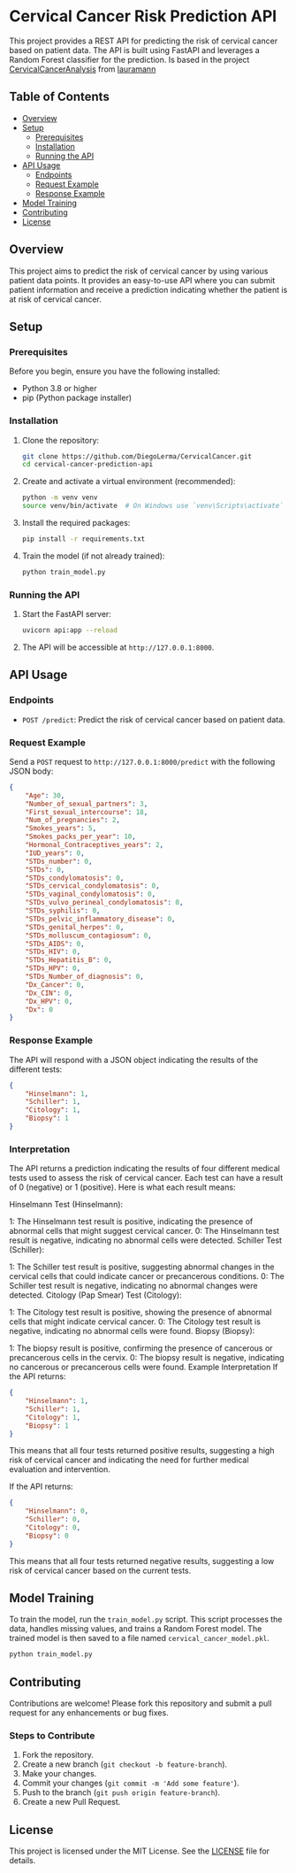 # Cervical Cancer Risk Prediction API

This project provides a REST API for predicting the risk of cervical cancer based on patient data. The API is built using FastAPI and leverages a Random Forest classifier for the prediction. Is based in the project [CervicalCancerAnalysis](https://github.com/lauramann/cervicalCancerAnalysis) from [lauramann](https://github.com/lauramann)

## Table of Contents

- [Overview](#overview)
- [Setup](#setup)
  - [Prerequisites](#prerequisites)
  - [Installation](#installation)
  - [Running the API](#running-the-api)
- [API Usage](#api-usage)
  - [Endpoints](#endpoints)
  - [Request Example](#request-example)
  - [Response Example](#response-example)
- [Model Training](#model-training)
- [Contributing](#contributing)
- [License](#license)

## Overview

This project aims to predict the risk of cervical cancer by using various patient data points. It provides an easy-to-use API where you can submit patient information and receive a prediction indicating whether the patient is at risk of cervical cancer.

## Setup

### Prerequisites

Before you begin, ensure you have the following installed:

- Python 3.8 or higher
- pip (Python package installer)

### Installation

1. Clone the repository:

    ```sh
    git clone https://github.com/DiegoLerma/CervicalCancer.git
    cd cervical-cancer-prediction-api
    ```

2. Create and activate a virtual environment (recommended):

    ```sh
    python -m venv venv
    source venv/bin/activate  # On Windows use `venv\Scripts\activate`
    ```

3. Install the required packages:

    ```sh
    pip install -r requirements.txt
    ```

4. Train the model (if not already trained):

    ```sh
    python train_model.py
    ```

### Running the API

1. Start the FastAPI server:

    ```sh
    uvicorn api:app --reload
    ```

2. The API will be accessible at `http://127.0.0.1:8000`.

## API Usage

### Endpoints

- `POST /predict`: Predict the risk of cervical cancer based on patient data.

### Request Example

Send a `POST` request to `http://127.0.0.1:8000/predict` with the following JSON body:

```json
{
    "Age": 30,
    "Number_of_sexual_partners": 3,
    "First_sexual_intercourse": 18,
    "Num_of_pregnancies": 2,
    "Smokes_years": 5,
    "Smokes_packs_per_year": 10,
    "Hormonal_Contraceptives_years": 2,
    "IUD_years": 0,
    "STDs_number": 0,
    "STDs": 0,
    "STDs_condylomatosis": 0,
    "STDs_cervical_condylomatosis": 0,
    "STDs_vaginal_condylomatosis": 0,
    "STDs_vulvo_perineal_condylomatosis": 0,
    "STDs_syphilis": 0,
    "STDs_pelvic_inflammatory_disease": 0,
    "STDs_genital_herpes": 0,
    "STDs_molluscum_contagiosum": 0,
    "STDs_AIDS": 0,
    "STDs_HIV": 0,
    "STDs_Hepatitis_B": 0,
    "STDs_HPV": 0,
    "STDs_Number_of_diagnosis": 0,
    "Dx_Cancer": 0,
    "Dx_CIN": 0,
    "Dx_HPV": 0,
    "Dx": 0
}
```

### Response Example

The API will respond with a JSON object indicating the results of the different tests:

```json
{
    "Hinselmann": 1,
    "Schiller": 1,
    "Citology": 1,
    "Biopsy": 1
}
```

### Interpretation

The API returns a prediction indicating the results of four different medical tests used to assess the risk of cervical cancer. Each test can have a result of 0 (negative) or 1 (positive). Here is what each result means:

Hinselmann Test (Hinselmann):

1: The Hinselmann test result is positive, indicating the presence of abnormal cells that might suggest cervical cancer.
0: The Hinselmann test result is negative, indicating no abnormal cells were detected.
Schiller Test (Schiller):

1: The Schiller test result is positive, suggesting abnormal changes in the cervical cells that could indicate cancer or precancerous conditions.
0: The Schiller test result is negative, indicating no abnormal changes were detected.
Citology (Pap Smear) Test (Citology):

1: The Citology test result is positive, showing the presence of abnormal cells that might indicate cervical cancer.
0: The Citology test result is negative, indicating no abnormal cells were found.
Biopsy (Biopsy):

1: The biopsy result is positive, confirming the presence of cancerous or precancerous cells in the cervix.
0: The biopsy result is negative, indicating no cancerous or precancerous cells were found.
Example Interpretation
If the API returns:

```json
{
    "Hinselmann": 1,
    "Schiller": 1,
    "Citology": 1,
    "Biopsy": 1
}
```

This means that all four tests returned positive results, suggesting a high risk of cervical cancer and indicating the need for further medical evaluation and intervention.

If the API returns:

```json
{
    "Hinselmann": 0,
    "Schiller": 0,
    "Citology": 0,
    "Biopsy": 0
}
```

This means that all four tests returned negative results, suggesting a low risk of cervical cancer based on the current tests.

## Model Training

To train the model, run the `train_model.py` script. This script processes the data, handles missing values, and trains a Random Forest model. The trained model is then saved to a file named `cervical_cancer_model.pkl`.

```sh
python train_model.py
```

## Contributing

Contributions are welcome! Please fork this repository and submit a pull request for any enhancements or bug fixes.

### Steps to Contribute

1. Fork the repository.
2. Create a new branch (`git checkout -b feature-branch`).
3. Make your changes.
4. Commit your changes (`git commit -m 'Add some feature'`).
5. Push to the branch (`git push origin feature-branch`).
6. Create a new Pull Request.

## License

This project is licensed under the MIT License. See the [LICENSE](LICENSE) file for details.
